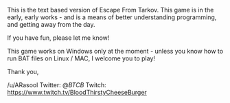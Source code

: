 This is the text based version of Escape From Tarkov. This game is in the early, early works - and is a means of better understanding programming, and getting away from the day.

If you have fun, please let me know!

This game works on Windows only at the moment - unless you know how to run BAT files on Linux / MAC, I welcome you to play!

Thank you,

/u/ARasool
Twitter: @_BTCB_
Twitch: https://www.twitch.tv/BloodThirstyCheeseBurger
